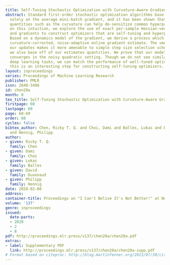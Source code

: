 ```yaml
---
title: Self-Tuning Stochastic Optimization with Curvature-Aware Gradient Filtering
abstract: Standard first-order stochastic optimization algorithms base their updates
  solely on the average mini-batch gradient, and it has been shown that tracking additional
  quantities such as the curvature can help de-sensitize common hyperparameters. Based
  on this intuition, we explore the use of exact per-sample Hessian-vector products
  and gradients to construct optimizers that are self-tuning and hyperparameter-free.
  Based on a dynamics model of the gradient, we derive a process which leads to a
  curvature-corrected, noise-adaptive online gradient estimate. The smoothness of
  our updates makes it more amenable to simple step size selection schemes, which
  we also base off of our estimates quantities. We prove that our model-based procedure
  converges in the noisy quadratic setting. Though we do not see similar gains in
  deep learning tasks, we can match the performance of well-tuned optimizers and ultimately,
  this is an interesting step for constructing self-tuning optimizers.
layout: inproceedings
series: Proceedings of Machine Learning Research
publisher: PMLR
issn: 2640-3498
id: chen20a
month: 0
tex_title: Self-Tuning Stochastic Optimization with Curvature-Aware Gradient Filtering
firstpage: 60
lastpage: 69
page: 60-69
order: 60
cycles: false
bibtex_author: Chen, Ricky T. Q. and Choi, Dami and Balles, Lukas and Duvenaud, David
  and Hennig, Philipp
author:
- given: Ricky T. Q.
  family: Chen
- given: Dami
  family: Choi
- given: Lukas
  family: Balles
- given: David
  family: Duvenaud
- given: Philipp
  family: Hennig
date: 2020-02-08
address: 
container-title: Proceedings on "I Can't Belive It's Not Better!" at NeurIPS Workshops
volume: '137'
genre: inproceedings
issued:
  date-parts:
  - 2020
  - 2
  - 8
pdf: http://proceedings.mlr.press/v137/chen20a/chen20a.pdf
extras:
- label: Supplementary PDF
  link: http://proceedings.mlr.press/v137/chen20a/chen20a-supp.pdf
# Format based on citeproc: http://blog.martinfenner.org/2013/07/30/citeproc-yaml-for-bibliographies/
---
```

